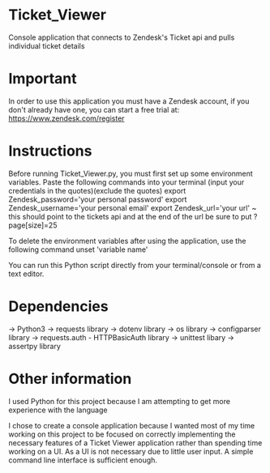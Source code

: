 # Ticket_Viewer
Console application that connects to Zendesk's Ticket api and pulls individual ticket details 

# Important
In order to use this application you must have a Zendesk account, if you don't already have one, you can start a free trial at: https://www.zendesk.com/register

# Instructions
Before running Ticket_Viewer.py, you must first set up some environment variables. Paste the following commands into your terminal (input your credentials in the quotes)(exclude the quotes)
  export Zendesk_password='your personal password'
  export Zendesk_username='your personal email'
  export Zendesk_url='your url' ~ this should point to the tickets api and at the end of the url be sure to put ?page[size]=25
  
To delete the environment variables after using the application, use the following command
  unset 'variable name'
  
You can run this Python script directly from your terminal/console or from a text editor.

# Dependencies
  -> Python3
	-> requests library
	-> dotenv library
	-> os library
	-> configparser library
	-> requests.auth - HTTPBasicAuth library
  -> unittest libary
  -> assertpy library
  
# Other information
I used Python for this project because I am attempting to get more experience with the language

I chose to create a console application because I wanted most of my time working on this project to be focused on correctly implementing the necessary features of a
Ticket Viewer application rather than spending time working on a UI. As a UI is not necessary due to little user input. A simple command line interface is sufficient enough. 
